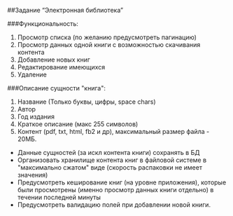 ##Задание “Электронная библиотека”

###Функциональность:
1) Просмотр списка (по желанию предусмотреть пагинацию)
2) Просмотр данных одной книги с возможностью скачивания контента
3) Добавление новых книг
4) Редактирование имеющихся
5) Удаление

###Описание сущности "книга":
1) Название (Только буквы, цифры, space chars)
2) Автор
3) Год издания
4) Краткое описание (макс 255 символов)
5) Контент (pdf, txt, html, fb2 и др), максимальный размер файла - 20МБ.

- Данные сущностей (за искл контента книги) сохранять в БД
- Организовать хранилище контента книг в файловой системе в "максимально
сжатом" виде (скорость распаковки не имеет значения)
- Предусмотреть кеширование книг (на уровне приложения), которые были
просмотрены (именно просмотр данных книги отдельно) в течении последней
минуты
- Предусмотреть валидацию полей при добавлении новой книги.
